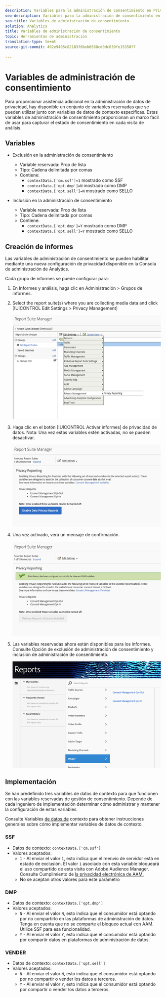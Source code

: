 ```yaml
---
description: Variables para la administración de consentimiento en Privacidad de datos.
seo-description: Variables para la administración de consentimiento en Privacidad de datos.
seo-title: Variables de administración de consentimiento
solution: Analytics
title: Variables de administración de consentimiento
topic: Herramientas de administración
translation-type: tm+mt
source-git-commit: 492e9405c82183f6beb6588cd0dc039fe15350f7

---
```



# Variables de administración de consentimiento

Para proporcionar asistencia adicional en la administración de datos de privacidad, hay disponible un conjunto de variables reservadas que se pueden utilizar junto con variables de datos de contexto específicas.
Estas variables de administración de consentimiento proporcionan un marco fácil de usar para capturar el estado de consentimiento en cada visita de análisis.

## Variables

* Exclusión en la administración de consentimiento
   * Variable reservada: Prop de lista
   * Tipo: Cadena delimitada por comas
   * Contiene:
      * `contextData.['cm.ssf']=1` mostrado como SSF
      * `contextData.['opt.dmp']=N` mostrado como DMP
      * `contextData.['opt.sell']=N` mostrado como SELLO

* Inclusión en la administración de consentimiento
   * Variable reservada: Prop de lista
   * Tipo: Cadena delimitada por comas
   * Contiene:
      * `contextData.['opt.dmp']=Y` mostrado como DMP
      * `contextData.['opt.sell']=Y` mostrado como SELLO

## Creación de informes

Las variables de administración de consentimiento se pueden habilitar mediante una nueva configuración de privacidad disponible en la Consola de administración de Analytics.

Cada grupo de informes se puede configurar para:
1. En Informes y análisis, haga clic en Administración &gt; Grupos de informes.
1. Select the report suite(s) where you are collecting media data and click [!UICONTROL Edit Settings &gt; Privacy Management]

   ![](assets/rsm-privacy-select.png)

1. Haga clic en el botón [!UICONTROL Activar informes] de privacidad de datos.  Nota: Una vez estas variables estén activadas, no se pueden desactivar.

   ![](assets/rsm-privacy-enable.png)

1. Una vez activado, verá un mensaje de confirmación.

   ![](assets/rsm-privacy-config.png)

1. Las variables reservadas ahora están disponibles para los informes.  Consulte Opción de exclusión de administración de consentimiento y inclusión de administración de consentimiento.

   ![](assets/rsm-privacy-reports.png)

## Implementación

Se han predefinido tres variables de datos de contexto para que funcionen con las variables reservadas de gestión de consentimiento.  Depende de cada ingeniero de implementación determinar cómo administrar y mantener la configuración de estas variables.

Consulte Variables [de datos de](https://docs.adobe.com/help/en/analytics/implementation/javascript-implementation/variables-analytics-reporting/context-data-variables.html) contexto para obtener instrucciones generales sobre cómo implementar variables de datos de contexto.

### SSF

* Datos de contexto: `contextData.['cm.ssf']`
* Valores aceptados:
   * `1` - Al enviar el valor `1`, esto indica que el reenvío de servidor está en estado de exclusión. El valor `1` asociado con esta variable bloqueará el uso compartido de esta visita con Adobe Audience Manager. Consulte Cumplimiento de [la privacidad electrónica de AAM.](https://docs.adobe.com/help/en/analytics/integration/audience-analytics/audience-analytics-workflow/ssf-gdpr.html)
   * No se aceptan otros valores para este parámetro

### DMP

* Datos de contexto: `contextData.['opt.dmp']`
* Valores aceptados:
   * `N` - Al enviar el valor `N`, esto indica que el consumidor está optando por no compartirlo en las plataformas de administración de datos. Tenga en cuenta que no se comparte el bloqueo actual con AAM.  Utilice SSF para esa funcionalidad.
   * `Y` - Al enviar el valor `Y`, esto indica que el consumidor está optando por compartir datos en plataformas de administración de datos.

### VENDER

* Datos de contexto: `contextData.['opt.sell']`
* Valores aceptados:
   * `N` - Al enviar el valor `N`, esto indica que el consumidor está optando por no compartir o vender los datos a terceros.
   * `Y` - Al enviar el valor `Y`, esto indica que el consumidor está optando por compartir o vender los datos a terceros.
